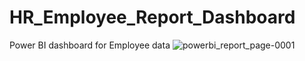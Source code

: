 # HR_Employee_Report_Dashboard
Power BI dashboard for Employee data
![powerbi_report_page-0001](https://github.com/JiteshRawat/HR_Employee_Report_Dashboard/assets/73243338/80bf1405-2ffd-4d43-bbec-643a63155c38)
